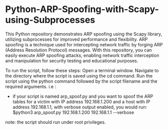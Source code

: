 # Python-ARP-Spoofing-with-Scapy-using-Subprocesses
This Python repository demonstrates ARP spoofing using the Scapy library, utilizing subprocesses for improved performance and flexibility. ARP spoofing is a technique used for intercepting network traffic by forging ARP (Address Resolution Protocol) messages. With this repository, you can easily execute ARP spoofing attacks, enabling network traffic interception and manipulation for security testing and educational purposes.

To run the script, follow these steps:
  Open a terminal window.
  Navigate to the directory where the script is saved using the cd command.
  Run the script using the python command followed by the script filename and the required arguments. i.e :
   - if your script is named arp_spoof.py and you want to spoof the ARP tables for a victim with IP address 192.168.1.200 and a host with IP address 192.168.1.1, with verbose output enabled, you would run:
     $python3 arp_spoof.py 192.168.1.200 192.168.1.1 --verbose

note: the script should run under root privileges. 







